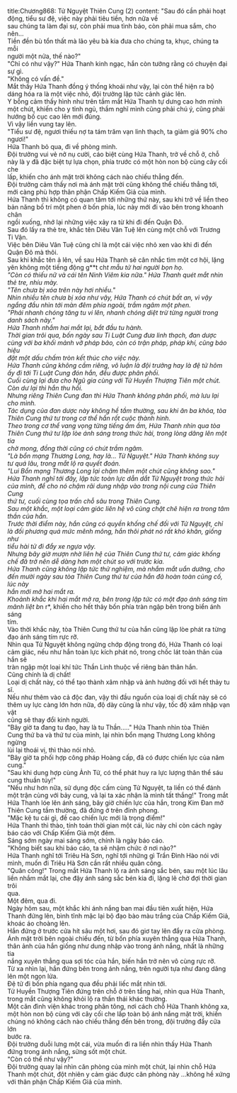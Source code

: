 title:Chương868: Tử Nguyệt Thiên Cung (2)
content:
"Sau đó cần phải hoạt động, tiểu sư đệ, việc này phải tiêu tiền, hơn nữa về<br>sau chúng ta làm đại sự, còn phải mua tình báo, còn phải mua sắm, cho nên...<br>Tiền đền bù tổn thất mà lão yêu bà kia đưa cho chúng ta, khục, chúng ta mỗi<br>người một nửa, thế nào?"<br>"Chỉ có như vậy?" Hứa Thanh kinh ngạc, hắn còn tưởng rằng có chuyện đại<br>sự gì.<br>"Không có vấn đề."<br>Mắt thấy Hứa Thanh đồng ý thống khoái như vậy, lại còn thể hiện ra bộ<br>dáng hóa ra là một việc nhỏ, đội trưởng lập tức cảnh giác lên.<br>Y bỗng cảm thấy hình như trên tầm mắt Hứa Thanh tự dưng cao hơn mình<br>một chút, khiến cho y tỉnh ngủ, thầm nghĩ mình cũng phải chú ý, cũng phải<br>hướng bố cục cao lên mới đúng.<br>Vì vậy liền vung tay lên.<br>"Tiểu sư đệ, ngươi thiếu nợ ta tám trăm vạn linh thạch, ta giảm giá 90% cho<br>ngươi!"<br>Hứa Thanh bỏ qua, đi về phòng mình.<br>Đội trưởng vui vẻ nở nụ cười, cáo biệt cùng Hứa Thanh, trở về chỗ ở, chỗ<br>này là y đã đặc biệt tự lựa chọn, phía trước có một hòn non bộ cùng cây cối che<br>lấp, khiến cho ánh mặt trời không cách nào chiếu thẳng đến.<br>Đội trưởng cảm thấy nơi mà ánh mặt trời cũng không thể chiếu thẳng tới,<br>mới càng phù hợp thân phận Chấp Kiếm Giả của mình.<br>Hứa Thanh thì không có quan tâm tới những thứ này, sau khi trở về liền theo<br>bản năng bố trí một phen ở bốn phía, lúc này mới đi vào bên trong khoanh chân<br>ngồi xuống, nhớ lại những việc xảy ra từ khi đi đến Quận Đô.<br>Sau đó lấy ra thẻ tre, khắc tên Diêu Vân Tuệ lên cùng một chỗ với Trương<br>Ti Vận.<br>Việc bên Diêu Vân Tuệ cũng chỉ là một cái việc nhỏ xen vào khi đi đến<br>Quận Đô mà thôi.<br>Sau khi khắc tên ả lên, về sau Hứa Thanh sẽ cân nhắc tìm một cơ hội, lặng<br>yên không một tiếng động g**t ch*t mẫu tử hai người bọn họ.<br>"Còn có thiếu nữ và cái tên Ninh Viêm kia nữa." Hứa Thanh quét mắt nhìn<br>thẻ tre, nhíu mày.<br>"Tên chưa bị xóa trên này hơi nhiều."<br>Nhìn nhiều tên chưa bị xóa như vậy, Hứa Thanh có chút bất an, vì vậy<br>ngẩng đầu nhìn tới màn đêm phía ngoài, trầm ngâm một phen.<br>"Phải nhanh chóng tăng tu vi lên, nhanh chóng diệt trừ từng người trong<br>danh sách này."<br>Hứa Thanh nhắm hai mắt lại, bắt đầu tu hành.<br>Thời gian trôi qua, bốn ngày sau Ti Luật Cung đưa linh thạch, đan dược<br>cùng với ba khối mảnh vỡ pháp bảo, còn có trận pháp, pháp khí, cũng báo hiệu<br>đặt một dấu chấm tròn kết thúc cho việc này.<br>Hứa Thanh cũng không cầm riêng, vô luận là đội trưởng hay là đệ tử hôm<br>ấy đi tới Ti Luật Cung đón hắn, đều được phân phối.<br>Cuối cùng lại đưa cho Ngũ gia cùng với Tử Huyền Thượng Tiên một chút.<br>Còn dư lại thì hắn thu hồi.<br>Nhưng riêng Thiên Cung đan thì Hứa Thanh không phân phối, mà lưu lại<br>cho mình.<br>Tác dụng của đan dược này không hề tầm thường, sau khi ăn ba khỏa, tòa<br>Thiên Cung thứ tư trong cơ thể hắn rốt cuộc thành hình.<br>Theo trong cơ thể vang vọng từng tiếng ầm ầm, Hứa Thanh nhìn qua tòa<br>Thiên Cung thứ tư lập lòe ánh sáng trong thức hải, trong lòng dâng lên một tia<br>chờ mong, đồng thời cũng có chút trầm ngâm.<br>"Là bổn mạng Thương Long, hay là... Tử Nguyệt." Hứa Thanh không suy<br>tư quá lâu, trong mắt lộ ra quyết đoán.<br>"Lui Bổn mạng Thương Long lại chậm thêm một chút cũng không sao."<br>Hứa Thanh nghĩ tới đây, lập tức toàn lực dẫn dắt Tử Nguyệt trong thức hải<br>của mình, để cho nó chậm rãi dung nhập vào trong nội cung của Thiên Cung<br>thứ tư, cuối cùng tọa trấn chỗ sâu trong Thiên Cung.<br>Sau một khắc, một loại cảm giác liên hệ vô cùng chặt chẽ hiện ra trong tâm<br>thần của hắn.<br>Trước thời điểm này, hắn cũng có quyền khống chế đối với Tử Nguyệt, chỉ<br>là đối phương quá mức mênh mông, hắn thôi phát nó rất khó khăn, giống như<br>tiểu hài tử đi đẩy xe ngựa vậy.<br>Nhưng bây giờ mượn nhờ liên hệ của Thiên Cung thứ tư, cảm giác khống<br>chế đã trở nên dễ dàng hơn một chút so với trước kia.<br>Hứa Thanh cũng không lập tức thử nghiệm, mà nhắm mắt uẩn dưỡng, cho<br>đến mười ngày sau tòa Thiên Cung thứ tư của hắn đã hoàn toàn củng cố, lúc này<br>hắn mới mở hai mắt ra.<br>Khoảnh khắc khi hai mắt mở ra, bên trong lập tức có một đạo ánh sáng tím<br>mãnh liệt b*n r*, khiến cho hết thảy bốn phía tràn ngập bên trong biển ánh sáng<br>tím.<br>Vào thời khắc này, tòa Thiên Cung thứ tư của hắn cũng lập lòe phát ra từng<br>đạo ánh sáng tím rực rỡ.<br>Nhìn qua Tử Nguyệt không ngừng chớp động trong đó, Hứa Thanh có loại<br>cảm giác, nếu như hắn toàn lực kích phát nó, trong chốc lát toàn thân của hắn sẽ<br>tràn ngập một loại khí tức Thần Linh thuộc về riêng bản thân hắn.<br>Cũng chính là dị chất!<br>Loại dị chất này, có thể tạo thành xâm nhập và ảnh hưởng đối với hết thảy tu<br>sĩ.<br>Nếu như thêm vào cả độc đan, vậy thì đầu nguồn của loại dị chất này sẽ có<br>thêm uy lực càng lớn hơn nữa, độ dày cũng là như vậy, tốc độ xâm nhập vạn vật<br>cũng sẽ thay đổi kinh người.<br>"Bây giờ ta đang tu đạo, hay là tu Thần....." Hứa Thanh nhìn tòa Thiên<br>Cung thứ ba và thứ tư của mình, lại nhìn bổn mạng Thương Long không ngừng<br>lùi lại thoái vị, thì thào nói nhỏ.<br>"Bây giờ ta phối hợp công pháp Hoàng cấp, đã có được chiến lực của năm<br>cung."<br>"Sau khi dung hợp cùng Ảnh Tử, có thể phát huy ra lực lượng thân thể sáu<br>cung thuần túy!"<br>"Nếu như hơn nữa, sử dụng độc cấm cùng Tử Nguyệt, ta liền có thể đánh<br>một trận cùng với bảy cung, vả lại ta xác nhận là mình tất thắng!" Trong mắt<br>Hứa Thanh lóe lên ánh sáng, bây giờ chiến lực của hắn, trong Kim Đan mở<br>Thiên Cung tầm thường, đã đứng ở trên đỉnh phong.<br>"Mặc kệ tu cái gì, đề cao chiến lực mới là trọng điểm!"<br>Hứa Thanh thì thào, tính toán thời gian một cái, lúc này chỉ còn cách ngày<br>báo cáo với Chấp Kiếm Giả một đêm.<br>Sáng sớm ngày mai sáng sớm, chính là ngày báo cáo.<br>"Không biết sau khi báo cáo, ta sẽ nhậm chức ở nơi nào?"<br>Hứa Thanh nghĩ tới Triêu Hà Sơn, nghĩ tới những gì Trần Đình Hào nói với<br>mình, muốn đi Triêu Hà Sơn cần rất nhiều quân công.<br>"Quân công!" Trong mắt Hứa Thanh lộ ra ánh sáng sắc bén, sau một lúc lâu<br>liền nhắm mắt lại, che đậy ánh sáng sắc bén kia đi, lặng lẽ chờ đợi thời gian trôi<br>qua.<br>Một đêm, qua đi.<br>Ngày hôm sau, một khắc khi ánh nắng ban mai đầu tiên xuất hiện, Hứa<br>Thanh đứng lên, bình tĩnh mặc lại bộ đạo bào màu trắng của Chấp Kiếm Giả,<br>khoác áo choàng lên.<br>Hắn đứng ở trước cửa hít sâu một hơi, sau đó giơ tay lên đẩy ra cửa phòng.<br>Ánh mặt trời bên ngoài chiếu đến, từ bốn phía xuyên thẳng qua Hứa Thanh,<br>thân ảnh của hắn giống như dung nhập vào trong ánh nắng, nhất là những tia<br>nắng xuyên thẳng qua sợi tóc của hắn, biến hắn trở nên vô cùng rực rỡ.<br>Từ xa nhìn lại, hắn đứng bên trong ánh nắng, trên người tựa như đang dâng<br>lên một ngọn lửa.<br>Đệ tử đi bốn phía ngang qua đều phải liếc mắt nhìn tới.<br>Tử Huyền Thượng Tiên đứng trên chỗ ở trên tầng hai, nhìn qua Hứa Thanh,<br>trong mắt cũng không khỏi lộ ra thần thái khác thường.<br>Một căn đình viện khác trong phân tông, nơi cách chỗ Hứa Thanh không xa,<br>một hòn non bộ cùng với cây cối che lấp toàn bộ ánh nắng mặt trời, khiến<br>chúng nó không cách nào chiếu thẳng đến bên trong, đội trưởng đẩy cửa lớn<br>bước ra.<br>Đội trưởng duỗi lưng một cái, vừa muốn đi ra liền nhìn thấy Hứa Thanh<br>đứng trong ánh nắng, sửng sốt một chút.<br>"Còn có thể như vậy?"<br>Đội trưởng quay lại nhìn căn phòng của mình một chút, lại nhìn chỗ Hứa<br>Thanh một chút, đột nhiên y cảm giác được căn phòng này …không hề xứng<br>với thân phận Chấp Kiếm Giả của mình.